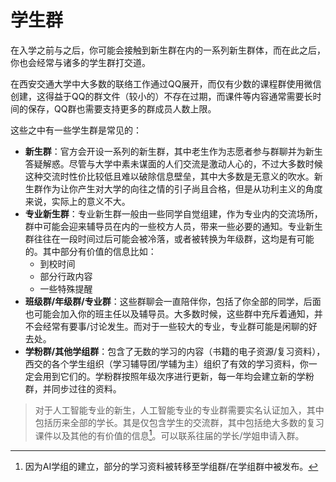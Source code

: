 # 学生群

在入学之前与之后，你可能会接触到新生群在内的一系列新生群体，而在此之后，你也会经常与诸多的学生群打交道。

在西安交通大学中大多数的联络工作通过QQ展开，而仅有少数的课程群使用微信创建，这得益于QQ的群文件（较小的）不存在过期，而课件等内容通常需要长时间的保存，QQ群也需要支持更多的群成员人数上限。

这些之中有一些学生群是常见的：

- **新生群**：官方会开设一系列的新生群，其中老生作为志愿者参与群聊并为新生答疑解惑。尽管与大学中素未谋面的人们交流是激动人心的，不过大多数时候这种交流时性价比较低且难以破除信息壁垒，其中大多数是无意义的吹水。新生群作为让你产生对大学的向往之情的引子尚且合格，但是从功利主义的角度来说，实际上的意义不大。
- **专业新生群**：专业新生群一般由一些同学自觉组建，作为专业内的交流场所，群中可能会迎来辅导员在内的一些校方人员，带来一些必要的通知。专业新生群往往在一段时间过后可能会被冷落，或者被转换为年级群，这均是有可能的。其中部分有价值的信息比如：
	- 到校时间
	- 部分行政内容
	- 一些特殊提醒
- **班级群/年级群/专业群**：这些群聊会一直陪伴你，包括了你全部的同学，后面也可能会加入你的班主任以及辅导员。大多数时候，这些群中充斥着通知，并不会经常有要事/讨论发生。而对于一些较大的专业，专业群可能是闲聊的好去处。
- **学粉群/其他学组群**：包含了无数的学习的内容（书籍的电子资源/复习资料），西交的各个学生组织（学习辅导团/学辅为主）组织了有效的学习资料，你一定会用到它们的。学粉群按照年级次序进行更新，每一年均会建立新的学粉群，并同步过往的资料。

> 对于人工智能专业的新生，人工智能专业的专业群需要实名认证加入，其中包括历来全部的学长。其是仅包含学生的交流群，其中包括绝大多数的复习课件以及其他的有价值的信息[^1]。可以联系往届的学长/学姐申请入群。

[^1]: 因为AI学组的建立，部分的学习资料被转移至学组群/在学组群中被发布。